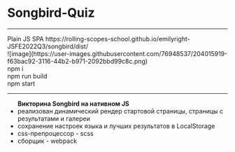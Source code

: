 <h1>Songbird-Quiz</h1>
<hr>
Plain JS SPA
https://rolling-scopes-school.github.io/emilyright-JSFE2022Q3/songbird/dist/<br>
![image](https://user-images.githubusercontent.com/76948537/204015919-f63bac92-3116-44b2-b971-2092bbd99c8c.png)<br>
npm i<br>
npm run build<br>
npm start<br>
<hr>
<ul>
<b>Викторина Songbird на нативном JS</b>
<li>реализован динамический рендер стартовой страницы, страницы с результатами и галереи</li>
<li>сохранение настроек языка и лучших результатов в LocalStorage</li>
<li>css-препроцессор - scss</li>
<li>сборщик - webpack</li>
</ul>
